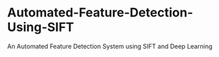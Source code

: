 # Automated-Feature-Detection-Using-SIFT
An Automated Feature Detection System using SIFT and Deep Learning

